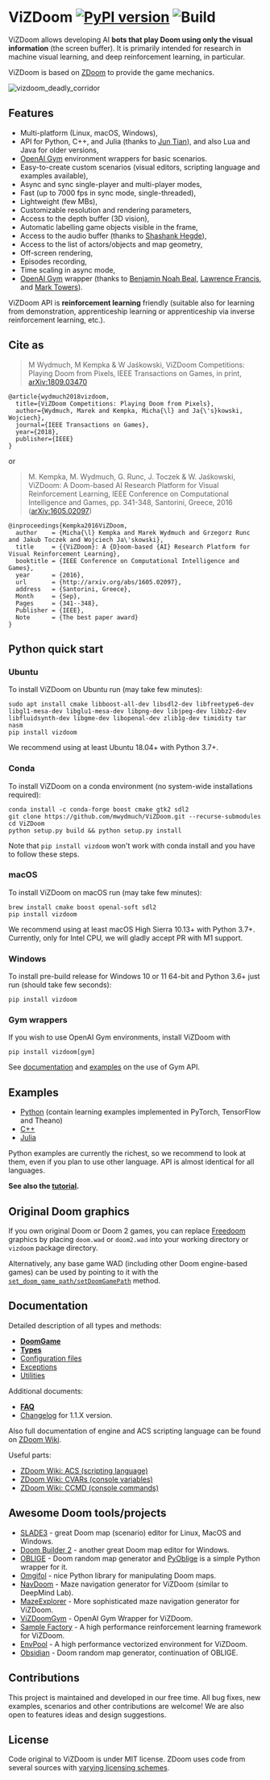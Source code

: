 # ViZDoom [![PyPI version](https://badge.fury.io/py/vizdoom.svg)](https://badge.fury.io/py/vizdoom) ![Build](https://github.com/mwydmuch/ViZDoom/workflows/Build/badge.svg)

ViZDoom allows developing AI **bots that play Doom using only the visual information** (the screen buffer). It is primarily intended for research in machine visual learning, and deep reinforcement learning, in particular.

ViZDoom is based on [ZDoom](https://github.com/rheit/zdoom) to provide the game mechanics.

![vizdoom_deadly_corridor](http://www.cs.put.poznan.pl/mkempka/misc/vizdoom_gifs/vizdoom_corridor_segmentation.gif)


## Features
- Multi-platform (Linux, macOS, Windows),
- API for Python, C++, and Julia (thanks to [Jun Tian](https://github.com/findmyway)), and also Lua and Java for older versions,
- [OpenAI Gym](https://github.com/openai/gym) environment wrappers for basic scenarios.
- Easy-to-create custom scenarios (visual editors, scripting language and examples available),
- Async and sync single-player and multi-player modes,
- Fast (up to 7000 fps in sync mode, single-threaded),
- Lightweight (few MBs),
- Customizable resolution and rendering parameters,
- Access to the depth buffer (3D vision),
- Automatic labelling game objects visible in the frame,
- Access to the audio buffer (thanks to [Shashank Hegde](https://github.com/hegde95)),
- Access to the list of actors/objects and map geometry,
- Off-screen rendering,
- Episodes recording,
- Time scaling in async mode,
- [OpenAI Gym](https://www.gymlibrary.dev/) wrapper
(thanks to [Benjamin Noah Beal](https://github.com/bebeal), [Lawrence Francis](https://github.com/ldfrancis), and [Mark Towers](https://github.com/pseudo-rnd-thoughts)).

ViZDoom API is **reinforcement learning** friendly (suitable also for learning from demonstration, apprenticeship learning or apprenticeship via inverse reinforcement learning, etc.).


## Cite as
> M Wydmuch, M Kempka & W Jaśkowski, ViZDoom Competitions: Playing Doom from Pixels, IEEE Transactions on Games, in print,
[arXiv:1809.03470](https://arxiv.org/abs/1809.03470)
```
@article{wydmuch2018vizdoom,
  title={ViZDoom Competitions: Playing Doom from Pixels},
  author={Wydmuch, Marek and Kempka, Micha{\l} and Ja{\'s}kowski, Wojciech},
  journal={IEEE Transactions on Games},
  year={2018},
  publisher={IEEE}
}
```
or

> M. Kempka, M. Wydmuch, G. Runc, J. Toczek & W. Jaśkowski, ViZDoom: A Doom-based AI Research Platform for Visual Reinforcement Learning, IEEE Conference on Computational Intelligence and Games, pp. 341-348, Santorini, Greece, 2016	([arXiv:1605.02097](http://arxiv.org/abs/1605.02097))
```
@inproceedings{Kempka2016ViZDoom,
  author    = {Micha{\l} Kempka and Marek Wydmuch and Grzegorz Runc and Jakub Toczek and Wojciech Ja\'skowski},
  title     = {{ViZDoom}: A {D}oom-based {AI} Research Platform for Visual Reinforcement Learning},
  booktitle = {IEEE Conference on Computational Intelligence and Games},  
  year      = {2016},
  url       = {http://arxiv.org/abs/1605.02097},
  address   = {Santorini, Greece},
  Month     = {Sep},
  Pages     = {341--348},
  Publisher = {IEEE},
  Note      = {The best paper award}
}
```


## Python quick start

### Ubuntu
To install ViZDoom on Ubuntu run (may take few minutes):
```
sudo apt install cmake libboost-all-dev libsdl2-dev libfreetype6-dev libgl1-mesa-dev libglu1-mesa-dev libpng-dev libjpeg-dev libbz2-dev libfluidsynth-dev libgme-dev libopenal-dev zlib1g-dev timidity tar nasm
pip install vizdoom
```
We recommend using at least Ubuntu 18.04+ with Python 3.7+.

### Conda
To install ViZDoom on a conda environment (no system-wide installations required):
```
conda install -c conda-forge boost cmake gtk2 sdl2
git clone https://github.com/mwydmuch/ViZDoom.git --recurse-submodules
cd ViZDoom
python setup.py build && python setup.py install
```
Note that `pip install vizdoom` won't work with conda install and you have to follow these steps.

### macOS 
To install ViZDoom on macOS run (may take few minutes):
```
brew install cmake boost openal-soft sdl2
pip install vizdoom
```
We recommend using at least macOS High Sierra 10.13+ with Python 3.7+.
Currently, only for Intel CPU, we will gladly accept PR with M1 support.

### Windows
To install pre-build release for Windows 10 or 11 64-bit and Python 3.6+ just run (should take few seconds):
```
pip install vizdoom
```

### Gym wrappers
If you wish to use OpenAI Gym environments, install ViZDoom with
```
pip install vizdoom[gym]
```
See [documentation](doc/Gym.md) and [examples](examples/python/gym_wrapper.py) on the use of Gym API.


## Examples

- [Python](examples/python) (contain learning examples implemented in PyTorch, TensorFlow and Theano)
- [C++](examples/c%2B%2B)
- [Julia](examples/julia)

Python examples are currently the richest, so we recommend to look at them, even if you plan to use other language. API is almost identical for all languages.

**See also the [tutorial](http://vizdoom.cs.put.edu.pl/tutorial).**


## Original Doom graphics

If you own original Doom or Doom 2 games, you can replace [Freedoom](https://freedoom.github.io/) graphics by placing `doom.wad` or `doom2.wad` into your working directory or `vizdoom` package directory.

Alternatively, any base game WAD (including other Doom engine-based games) can be used by pointing to it with the [`set_doom_game_path/setDoomGamePath`](https://github.com/mwydmuch/ViZDoom/blob/master/doc/DoomGame.md#-setdoomscenariopath) method.


## Documentation

Detailed description of all types and methods:

- **[DoomGame](doc/DoomGame.md)**
- **[Types](doc/Types.md)**
- [Configuration files](doc/ConfigFile.md)
- [Exceptions](doc/Exceptions.md)
- [Utilities](doc/Utilities.md)

Additional documents:

- **[FAQ](doc/FAQ.md)**
- [Changelog](doc/Changelog.md) for 1.1.X version.

Also full documentation of engine and ACS scripting language can be found on
[ZDoom Wiki](https://zdoom.org/wiki/).

Useful parts:

- [ZDoom Wiki: ACS (scripting language)](https://zdoom.org/wiki/ACS)
- [ZDoom Wiki: CVARs (console variables)](https://zdoom.org/wiki/CVARs)
- [ZDoom Wiki: CCMD (console commands)](https://zdoom.org/wiki/CCMDs)


## Awesome Doom tools/projects

- [SLADE3](http://slade.mancubus.net/) - great Doom map (scenario) editor for Linux, MacOS and Windows.
- [Doom Builder 2](http://www.doombuilder.com/) - another great Doom map editor for Windows.
- [OBLIGE](http://oblige.sourceforge.net/) - Doom random map generator and [PyOblige](https://github.com/mwydmuch/PyOblige) is a simple Python wrapper for it.
- [Omgifol](https://github.com/devinacker/omgifol) - nice Python library for manipulating Doom maps.
- [NavDoom](https://github.com/agiantwhale/navdoom) - Maze navigation generator for ViZDoom (similar to DeepMind Lab).
- [MazeExplorer](https://github.com/microsoft/MazeExplorer) - More sophisticated maze navigation generator for ViZDoom.
- [ViZDoomGym](https://github.com/shakenes/vizdoomgym) - OpenAI Gym Wrapper for ViZDoom.
- [Sample Factory](https://github.com/alex-petrenko/sample-factory) - A high performance reinforcement learning framework for ViZDoom.
- [EnvPool](https://github.com/sail-sg/envpool/) - A high performance vectorized environment for ViZDoom.
- [Obsidian](https://github.com/dashodanger/Obsidian) - Doom random map generator, continuation of OBLIGE.


## Contributions

This project is maintained and developed in our free time. All bug fixes, new examples, scenarios and other contributions are welcome! We are also open to features ideas and design suggestions.


## License

Code original to ViZDoom is under MIT license. ZDoom uses code from several sources with [varying licensing schemes](http://zdoom.org/wiki/license).
